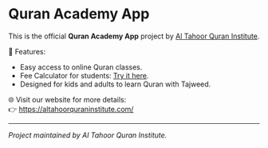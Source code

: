 # Quran Academy App  

This is the official **Quran Academy App** project by [Al Tahoor Quran Institute](https://altahoorquraninstitute.com/).  

📌 Features:  
- Easy access to online Quran classes.  
- Fee Calculator for students: [Try it here](https://altahoorquraninstitute.com/quran-class-fee-calculator/).  
- Designed for kids and adults to learn Quran with Tajweed.  

🌐 Visit our website for more details:  
👉 https://altahoorquraninstitute.com/  

---
*Project maintained by Al Tahoor Quran Institute.*
